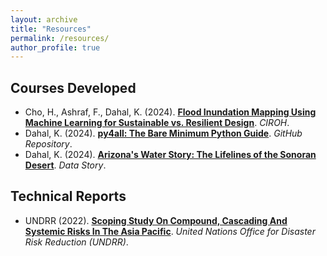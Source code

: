 ```yaml
---
layout: archive
title: "Resources"
permalink: /resources/
author_profile: true
---
```


## Courses Developed
* Cho, H., Ashraf, F., Dahal, K. (2024). **[Flood Inundation Mapping Using Machine Learning for Sustainable vs. Resilient Design](https://edx.hydrolearn.org/courses/course-v1:NMSU+CE483+Fall2024/about)**. *CIROH*.
* Dahal, K. (2024). **[py4all: The Bare Minimum Python Guide](https://github.com/geokshitij/py4all)**. *GitHub Repository*.
* Dahal, K. (2024). **[Arizona's Water Story: The Lifelines of the Sonoran Desert](https://geokshitij.github.io/azwaters/)**. *Data Story*.

## Technical Reports
* UNDRR (2022). **[Scoping Study On Compound, Cascading And Systemic Risks In The Asia Pacific](https://www.undrr.org/quick/71248)**. *United Nations Office for Disaster Risk Reduction (UNDRR)*.
